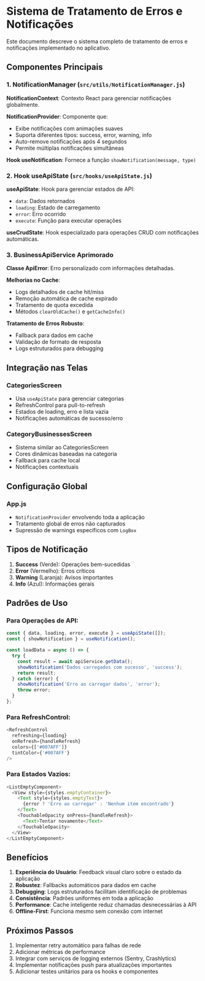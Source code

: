 # Sistema de Tratamento de Erros e Notificações

Este documento descreve o sistema completo de tratamento de erros e notificações implementado no aplicativo.

## Componentes Principais

### 1. NotificationManager (`src/utils/NotificationManager.js`)

**NotificationContext**: Contexto React para gerenciar notificações globalmente.

**NotificationProvider**: Componente que:
- Exibe notificações com animações suaves
- Suporta diferentes tipos: success, error, warning, info
- Auto-remove notificações após 4 segundos
- Permite múltiplas notificações simultâneas

**Hook useNotification**: Fornece a função `showNotification(message, type)`

### 2. Hook useApiState (`src/hooks/useApiState.js`)

**useApiState**: Hook para gerenciar estados de API:
- `data`: Dados retornados
- `loading`: Estado de carregamento
- `error`: Erro ocorrido
- `execute`: Função para executar operações

**useCrudState**: Hook especializado para operações CRUD com notificações automáticas.

### 3. BusinessApiService Aprimorado

**Classe ApiError**: Erro personalizado com informações detalhadas.

**Melhorias no Cache**:
- Logs detalhados de cache hit/miss
- Remoção automática de cache expirado
- Tratamento de quota excedida
- Métodos `clearOldCache()` e `getCacheInfo()`

**Tratamento de Erros Robusto**:
- Fallback para dados em cache
- Validação de formato de resposta
- Logs estruturados para debugging

## Integração nas Telas

### CategoriesScreen
- Usa `useApiState` para gerenciar categorias
- RefreshControl para pull-to-refresh
- Estados de loading, erro e lista vazia
- Notificações automáticas de sucesso/erro

### CategoryBusinessesScreen
- Sistema similar ao CategoriesScreen
- Cores dinâmicas baseadas na categoria
- Fallback para cache local
- Notificações contextuais

## Configuração Global

### App.js
- `NotificationProvider` envolvendo toda a aplicação
- Tratamento global de erros não capturados
- Supressão de warnings específicos com `LogBox`

## Tipos de Notificação

1. **Success** (Verde): Operações bem-sucedidas
2. **Error** (Vermelho): Erros críticos
3. **Warning** (Laranja): Avisos importantes
4. **Info** (Azul): Informações gerais

## Padrões de Uso

### Para Operações de API:
```javascript
const { data, loading, error, execute } = useApiState([]);
const { showNotification } = useNotification();

const loadData = async () => {
  try {
    const result = await apiService.getData();
    showNotification('Dados carregados com sucesso', 'success');
    return result;
  } catch (error) {
    showNotification('Erro ao carregar dados', 'error');
    throw error;
  }
};
```

### Para RefreshControl:
```javascript
<RefreshControl
  refreshing={loading}
  onRefresh={handleRefresh}
  colors={['#007AFF']}
  tintColor={'#007AFF'}
/>
```

### Para Estados Vazios:
```javascript
<ListEmptyComponent>
  <View style={styles.emptyContainer}>
    <Text style={styles.emptyText}>
      {error ? 'Erro ao carregar' : 'Nenhum item encontrado'}
    </Text>
    <TouchableOpacity onPress={handleRefresh}>
      <Text>Tentar novamente</Text>
    </TouchableOpacity>
  </View>
</ListEmptyComponent>
```

## Benefícios

1. **Experiência do Usuário**: Feedback visual claro sobre o estado da aplicação
2. **Robustez**: Fallbacks automáticos para dados em cache
3. **Debugging**: Logs estruturados facilitam identificação de problemas
4. **Consistência**: Padrões uniformes em toda a aplicação
5. **Performance**: Cache inteligente reduz chamadas desnecessárias à API
6. **Offline-First**: Funciona mesmo sem conexão com internet

## Próximos Passos

1. Implementar retry automático para falhas de rede
2. Adicionar métricas de performance
3. Integrar com serviços de logging externos (Sentry, Crashlytics)
4. Implementar notificações push para atualizações importantes
5. Adicionar testes unitários para os hooks e componentes
